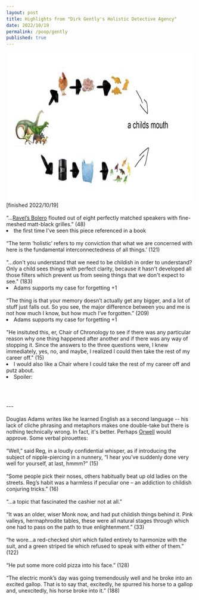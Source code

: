 ```yaml
---
layout: post
title: Highlights from "Dirk Gently's Holistic Detective Agency"
date: 2022/10/19
permalink: /poop/gently
published: true
---
```


 <img src="../documents/a_trace_of_the_true_self_exists_in_the_false_self.jpeg" title="'a trace of the true self exists in the false self'" style="width:600px;height:400px;float: right;"> 
[finished 2022/10/19]
<br>
<br>
“...<a href="https://www.youtube.com/watch?v=r30D3SW4OVw">Ravel’s Bolero</a> flouted out of eight perfectly matched speakers with fine-meshed matt-black grilles.” (48)
<br>
<li>the first time I've seen this piece referenced in a book</li>
<br>
“The term ‘holistic’ refers to my conviction that what we are concerned with here is the fundamental interconnectedness of all things.’ (121)
<br>
<br>
"...don't you understand that we need to be childish in order to understand? Only a child sees things with perfect clarity, because it hasn't developed all those filters which prevent us from seeing things that we don't expect to see." (183)
<br>
<li>Adams supports my case for forgetting +1</li>
<br>
“The thing is that your memory doesn’t actually get any bigger, and a lot of stuff just falls out. So you see, the major difference between you and me is not how much I know, but how much I’ve forgotten.” (209)
<br>
<li>Adams supports my case for forgetting +1</li>
<br>
"He insituted this, er, Chair of Chronology to see if there was any particular reason why one thing happened after another and if there was any way of stopping it. Since the answers to the three questions were, I knew immediately, yes, no, and maybe, I realized I could then take the rest of my career off." (15)
<br>
<li>I would also like a Chair where I could take the rest of my career off and putz about. 
<li>Spoiler: <p style="color:white">The missing third question is the first question: "...if it is possible to move backward in time, or something of that kind?" (204)</p></li>
---
<br>
<br>
Douglas Adams writes like he learned English as a second language -- his lack of cliche phrasing and metaphors makes one double-take but there is nothing technically wrong. In fact, it's better. Perhaps <a href="https://www.orwellfoundation.com/the-orwell-foundation/orwell/essays-and-other-works/politics-and-the-english-language/">Orwell</a> would approve. Some verbal pirouettes:
<br>
<br>
“Well,” said Reg, in a loudly confidential whisper, as if introducing the subject of nipple-piercing in a nunnery, “I hear you’ve suddenly done very well for yourself, at last, hmmm?” (15)
<br>
<br>
“Some people pick their noses, others habitually beat up old ladies on the streets. Reg’s habit was a harmless if peculiar one – an addiction to childish conjuring tricks.” (16)
<br>
<br>
“...a topic that fascinated the cashier not at all.”
<br>
<br>
“It was an older, wiser Monk now, and had put childish things behind it. Pink valleys, hermaphrodite tables, these were all natural stages through which one had to pass on the path to true enlightenment.” (33)
<br>
<br>
“he wore…a red-checked shirt which failed entirely to harmonize with the suit, and a green striped tie which refused to speak with either of them.” (122)
<br>
<br>
“He put some more cold pizza into his face.” (128)
<br>
<br>
“The electric monk’s day was going tremendously well and he broke into an excited gallop. That is to say that, excitedly, he spurred his horse to a gallop and, unexcitedly, his horse broke into it.” (188)
<br>
<br>
